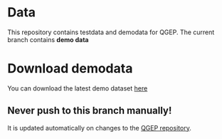 # Data

This repository contains testdata and demodata for QGEP. The current branch contains **demo data**

# Download demodata

You can download the latest demo dataset [here](https://github.com/QGEP/data/archive/demodata.zip)

## Never push to this branch manually!

It is updated automatically on changes to the [QGEP repository](https://github.com/QGEP/QGEP/).
